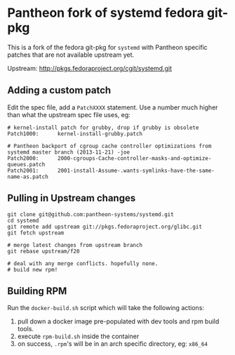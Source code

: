 Pantheon fork of systemd fedora git-pkg
=====================================

This is a fork of the fedora git-pkg for `systemd` with Pantheon
specific patches that are not available upstream yet.

Upstream: http://pkgs.fedoraproject.org/cgit/systemd.git

Adding a custom patch
---------------------

Edit the spec file, add a `PatchXXXX` statement. Use a number much
higher than what the upstream spec file uses, eg:

```
# kernel-install patch for grubby, drop if grubby is obsolete
Patch1000:      kernel-install-grubby.patch
 
# Pantheon backport of cgroup cache controller optimizations from systemd master branch (2013-11-21) -joe
Patch2000:      2000-cgroups-Cache-controller-masks-and-optimize-queues.patch
Patch2001:      2001-install-Assume-.wants-symlinks-have-the-same-name-as.patch

```

Pulling in Upstream changes
---------------------------

```
git clone git@github.com:pantheon-systems/systemd.git
cd systemd
git remote add upstream git://pkgs.fedoraproject.org/glibc.git
git fetch upstream

# merge latest changes from upstream branch
git rebase upstream/f20

# deal with any merge conflicts. hopefully none.
# build new rpm!
```

Building RPM
------------

Run the `docker-build.sh` script which will take the following actions:

1. pull down a docker image pre-populated with dev tools and rpm
  build tools.
2. execute `rpm-build.sh` inside the container
3. on success, `.rpm`'s will be in an arch specific directory, eg: `x86_64`
